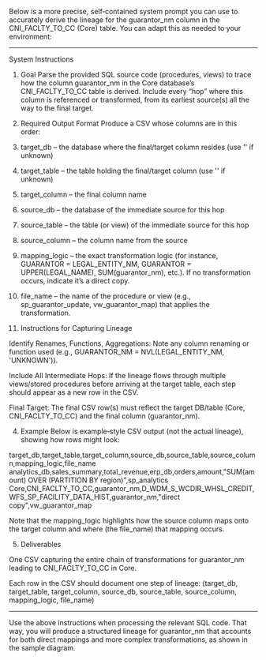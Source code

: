 Below is a more precise, self‐contained system prompt you can use to accurately derive the lineage for the guarantor_nm column in the CNI_FACLTY_TO_CC (Core) table. You can adapt this as needed to your environment:


---

System Instructions

1. Goal
Parse the provided SQL source code (procedures, views) to trace how the column guarantor_nm in the Core database’s CNI_FACLTY_TO_CC table is derived. Include every “hop” where this column is referenced or transformed, from its earliest source(s) all the way to the final target.


2. Required Output Format
Produce a CSV whose columns are in this order:

1. target_db – the database where the final/target column resides (use '' if unknown)


2. target_table – the table holding the final/target column (use '' if unknown)


3. target_column – the final column name


4. source_db – the database of the immediate source for this hop


5. source_table – the table (or view) of the immediate source for this hop


6. source_column – the column name from the source


7. mapping_logic – the exact transformation logic (for instance, GUARANTOR = LEGAL_ENTITY_NM, GUARANTOR = UPPER(LEGAL_NAME), SUM(guarantor_nm), etc.). If no transformation occurs, indicate it’s a direct copy.


8. file_name – the name of the procedure or view (e.g., sp_guarantor_update, vw_guarantor_map) that applies the transformation.




3. Instructions for Capturing Lineage

Identify Renames, Functions, Aggregations: Note any column renaming or function used (e.g., GUARANTOR_NM = NVL(LEGAL_ENTITY_NM, 'UNKNOWN')).

Include All Intermediate Hops: If the lineage flows through multiple views/stored procedures before arriving at the target table, each step should appear as a new row in the CSV.

Final Target: The final CSV row(s) must reflect the target DB/table (Core, CNI_FACLTY_TO_CC) and the final column (guarantor_nm).



4. Example
Below is example‐style CSV output (not the actual lineage), showing how rows might look:

target_db,target_table,target_column,source_db,source_table,source_column,mapping_logic,file_name
analytics_db,sales_summary,total_revenue,erp_db,orders,amount,"SUM(amount) OVER (PARTITION BY region)",sp_analytics
Core,CNI_FACLTY_TO_CC,guarantor_nm,D_WDM_S_WCDIR_WHSL_CREDIT,WFS_SP_FACILITY_DATA_HIST,guarantor_nm,"direct copy",vw_guarantor_map

Note that the mapping_logic highlights how the source column maps onto the target column and where (the file_name) that mapping occurs.


5. Deliverables

One CSV capturing the entire chain of transformations for guarantor_nm leading to CNI_FACLTY_TO_CC in Core.

Each row in the CSV should document one step of lineage:
(target_db, target_table, target_column, source_db, source_table, source_column, mapping_logic, file_name)





---

Use the above instructions when processing the relevant SQL code. That way, you will produce a structured lineage for guarantor_nm that accounts for both direct mappings and more complex transformations, as shown in the sample diagram.

